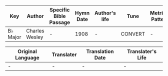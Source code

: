 Key | Author   | Specific Bible Passage     |Hymn Date |Author's life |Tune |Metrical Pattern   |Composer/Source
-- | --------- | ---------------------------|----------|--------------|-----|-------------------|-------------  
B♭ Major |Charles Wesley |- |1908 |- |CONVERT |- |Arranged

Original Language | Translater | Translation Date   | Translater's Life  
----------------- | --------- | --------------------|-------------     
\- |- |- |-
